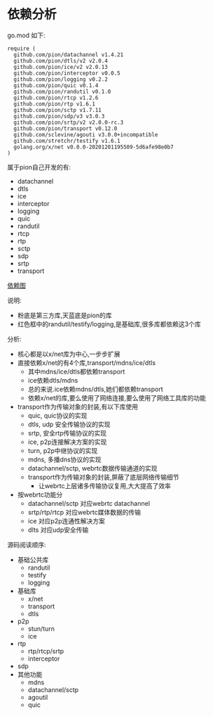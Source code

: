 # 依赖分析

go.mod 如下:

    require (
      github.com/pion/datachannel v1.4.21
      github.com/pion/dtls/v2 v2.0.4
      github.com/pion/ice/v2 v2.0.13
      github.com/pion/interceptor v0.0.5
      github.com/pion/logging v0.2.2
      github.com/pion/quic v0.1.4
      github.com/pion/randutil v0.1.0
      github.com/pion/rtcp v1.2.6
      github.com/pion/rtp v1.6.1
      github.com/pion/sctp v1.7.11
      github.com/pion/sdp/v3 v3.0.3
      github.com/pion/srtp/v2 v2.0.0-rc.3
      github.com/pion/transport v0.12.0
      github.com/sclevine/agouti v3.0.0+incompatible
      github.com/stretchr/testify v1.6.1
      golang.org/x/net v0.0.0-20201201195509-5d6afe98e0b7
    )

属于pion自己开发的有:

- datachannel
- dtls
- ice
- interceptor
- logging
- quic
- randutil
- rtcp
- rtp
- sctp
- sdp
- srtp
- transport

[依赖图](/resource/dep.png)

说明:

- 粉底是第三方库,天蓝底是pion的库
- 红色框中的randutil/testify/logging,是基础库,很多库都依赖这3个库

分析:

- 核心都是以x/net库为中心,一步步扩展
- 直接依赖x/net的有4个库,transport/mdns/ice/dtls
  - 其中mdns/ice/dtls都依赖transport
  - ice依赖dtls/mdns
  - 总的来说.ice依赖mdns/dtls,她们都依赖transport
  - 依赖x/net的库,要么使用了网络连接,要么使用了网络工具库的功能
- transport作为传输对象的封装,有以下库使用
  - quic, quic协议的实现
  - dtls, udp 安全传输协议的实现
  - srtp, 安全rtp传输协议的实现
  - ice, p2p连接解决方案的实现
  - turn, p2p中继协议的实现
  - mdns, 多播dns协议的实现
  - datachannel/sctp, webrtc数据传输通道的实现
  - transport作为传输对象的封装,屏蔽了底层网络传输细节
    - 让webrtc上层诸多传输协议复用,大大提高了效率
- 按webrtc功能分
  - datachannel/sctp 对应webrtc datachannel
  - srtp/rtp/rtcp 对应webrtc媒体数据的传输
  - ice 对应p2p连通性解决方案
  - dlts 对应udp安全传输

源码阅读顺序:

- 基础公共库
  - randutil
  - testify
  - logging
- 基础库
  - x/net
  - transport
  - dtls
- p2p
  - stun/turn
  - ice
- rtp
  - rtp/rtcp/srtp
  - interceptor
- sdp
- 其他功能
  - mdns
  - datachannel/sctp
  - agoutil
  - quic
